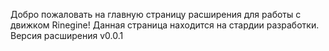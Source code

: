 Добро пожаловать на главную страницу расширения для работы с движком Rinegine!
Данная страница находится на стардии разработки.
Версия расширения v0.0.1
